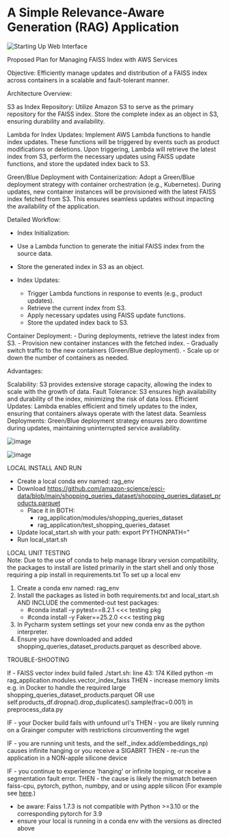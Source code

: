 # A Simple Relevance-Aware Generation (RAG) Application

![Starting Up Web Interface](https://github.com/Noel-Niko/grainger_rag/assets/83922762/cc674a06-bd70-4f21-932d-b352789d154a)

Proposed Plan for Managing FAISS Index with AWS Services

Objective: Efficiently manage updates and distribution of a FAISS index across containers in a scalable and fault-tolerant manner.

Architecture Overview:

S3 as Index Repository: Utilize Amazon S3 to serve as the primary repository for the FAISS index. Store the complete index as an object in S3, ensuring durability and availability.

Lambda for Index Updates: Implement AWS Lambda functions to handle index updates. These functions will be triggered by events such as product modifications or deletions. Upon triggering, Lambda will retrieve the latest index from S3, perform the necessary updates using FAISS update functions, and store the updated index back to S3.

Green/Blue Deployment with Containerization: Adopt a Green/Blue deployment strategy with container orchestration (e.g., Kubernetes). During updates, new container instances will be provisioned with the latest FAISS index fetched from S3. This ensures seamless updates without impacting the availability of the application.

Detailed Workflow:

 - Index Initialization:

 - Use a Lambda function to generate the initial FAISS index from the source data.
 - Store the generated index in S3 as an object.
 
 - Index Updates:
    - Trigger Lambda functions in response to events (e.g., product updates).
    - Retrieve the current index from S3.
    - Apply necessary updates using FAISS update functions.
    - Store the updated index back to S3.

Container Deployment:
    - During deployments, retrieve the latest index from S3. 
    - Provision new container instances with the fetched index.
    - Gradually switch traffic to the new containers (Green/Blue deployment).
    - Scale up or down the number of containers as needed.

Advantages:

Scalability: S3 provides extensive storage capacity, allowing the index to scale with the growth of data.
Fault Tolerance: S3 ensures high availability and durability of the index, minimizing the risk of data loss.
Efficient Updates: Lambda enables efficient and timely updates to the index, ensuring that containers always operate with the latest data.
Seamless Deployments: Green/Blue deployment strategy ensures zero downtime during updates, maintaining uninterrupted service availability.




![image](https://github.com/Noel-Niko/grainger_rag/assets/83922762/cb599178-5400-4ce8-984b-bec9e6d4e869)

![image](https://github.com/Noel-Niko/grainger_rag/assets/83922762/8a125cdb-e533-42a8-903c-8337132e9f86)



LOCAL INSTALL AND RUN
  - Create a local conda env named: rag_env
  - Download https://github.com/amazon-science/esci-data/blob/main/shopping_queries_dataset/shopping_queries_dataset_products.parquet
      - Place it in BOTH:
          - rag_application/modules/shopping_queries_dataset
          - rag_application/test_shopping_queries_dataset
  - Update local_start.sh with your path: export PYTHONPATH="
  - Run local_start.sh

  
LOCAL UNIT TESTING  
  Note: Due to the use of conda to help manage library version compatibility, the packages to install are listed primarily in the start shell and only those requiring a pip install in requirements.txt To set up a local env 
  1. Create a conda env named: rag_env
  2. Install the packages as listed in both requirements.txt and local_start.sh AND INCLUDE the commented-out test packages:
      - #conda install -y pytest==8.2.1  <<< testing pkg
      - #conda install -y Faker==25.2.0  <<< testing pkg
  4. In Pycharm system settings set your new conda env as the python interpreter.
  5. Ensure you have downloaded and added shopping_queries_dataset_products.parquet as described above.




TROUBLE-SHOOTING

If - FAISS vector index build failed ./start.sh: line 43:   174 Killed    python -m rag_application.modules.vector_index_faiss
THEN - increase memory limits e.g. in Docker to handle the required large shopping_queries_dataset_products.parquet 
   OR use self.products_df.dropna().drop_duplicates().sample(frac=0.001) in preprocess_data.py

IF - your Docker build fails with unfound url's
THEN - you are likely running on a Grainger computer with restrictions circumventing the wget

IF - you are running unit tests, and the self._index.add(embeddings_np) causes infinite hanging or you receive a SIGABRT
THEN - re-run the application in a NON-apple silicone device

IF - you continue to experience 'hanging' or infinite looping, or receive a segmentation fault error.
THEN - the cause is likely the mismatch between faiss-cpu, pytorch, python, numbpy, and or using apple silicon  (For example see [here](https://numpy.org/devdocs/user/troubleshooting-importerror.html).)
  - be aware: Faiss 1.7.3 is not compatible with Python >=3.10 or the corresponding pytorch for 3.9
  - ensure your local is running in a conda env with the versions as directed above





